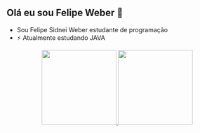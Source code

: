 ## Olá eu sou Felipe Weber 👋

- Sou Felipe Sidnei Weber estudante de programação
- ⚡ Atualmente estudando JAVA

<div align="center">
  <a href="https://github.com/FelipeWeber593">
  <img height="170em" src="https://github-readme-stats.vercel.app/api?username=FelipeWeber593&show_icons=true&theme=slate&include_all_commits=true&count_private=true"/>
  <img height="170em" src="https://github-readme-stats.vercel.app/api/top-langs/?username=FelipeWeber593&layout=compact&langs_count=7&theme=slate"/>
</div>
